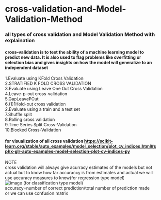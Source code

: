# cross-validation-and-Model-Validation-Method <br />
### all types of cross validation and Model Validation Method with explaination  
#### cross–validation is to test the ability of a machine learning model to predict new data. It is also used to flag problems like overfitting or selection bias and gives insights on how the model will generalize to an independent dataset
1.Evaluate using KFold Cross Validation <br />
2.STRATIFIED K FOLD CROSS VALIDATION <br />
3.Evaluate using Leave One Out Cross Validation <br />
4.Leave-p-out cross-validation <br />
5.GapLeavePOut <br /> 
6.(1)1Hold-out cross validation <br />
2.Evaluate using a train and a test set <br />
7.Shuffle split <br />
8.Rolling cross validation <br />
9.Time Series Split Cross-Validation <br />
10.Blocked Cross-Validation <br />
#### for visualization of all cross validation https://scikit-learn.org/stable/auto_examples/model_selection/plot_cv_indices.html#sphx-glr-auto-examples-model-selection-plot-cv-indices-py <br />
NOTE   <br />
cross validation will always give acurracy estimates of the models but not actual but to know how far accuraccy is from estimates and actual we will use accuracy measures to know(for regression type model)   <br />
![image](https://user-images.githubusercontent.com/79073189/200225870-62464510-45af-422e-b010-69ca0a26ae7b.png)
(for classification type model) <br />
accuracy=number of correct prediction/total number of prediction made  <br />
or we can use confusion matrix <br />
 
